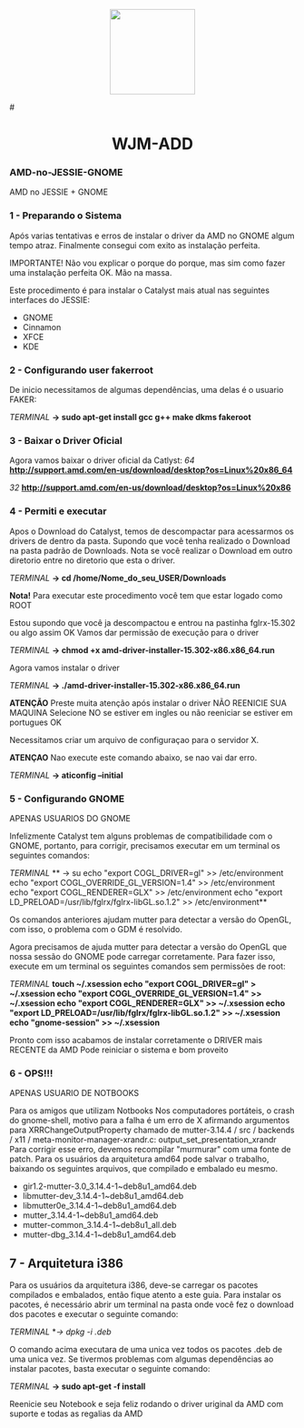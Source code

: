 <p align="center"><a href="http://wjm-add.com/ja-jp/" target="_blank"><img width="150"src="http://wjm-add.com/wjm-add300x300.png"></a></p>

#<h1 align="center">WJM-ADD</h1>

### AMD-no-JESSIE-GNOME
AMD no JESSIE + GNOME
### 1 - Preparando o Sistema

Após varias tentativas e erros de instalar o driver da AMD no GNOME algum tempo atraz.
Finalmente consegui com exito as instalação perfeita.

IMPORTANTE!
Não vou explicar o porque do porque, mas sim como fazer uma instalação perfeita OK.
Mão na massa.

Este procedimento é para instalar o Catalyst mais atual nas seguintes interfaces do JESSIE:
* GNOME
* Cinnamon
* XFCE
* KDE

### 2 - Configurando user fakerroot
De inicio necessitamos de algumas dependências, uma delas é o usuario FAKER:

*TERMINAL*
**→ sudo apt-get install gcc g++ make dkms fakeroot**	

### 3 - Baixar o Driver Oficial
Agora vamos baixar o driver oficial da Catlyst:
*64*
**http://support.amd.com/en-us/download/desktop?os=Linux%20x86_64**

*32*
**http://support.amd.com/en-us/download/desktop?os=Linux%20x86**


### 4 - Permiti e executar 
Apos o Download do Catalyst, temos de descompactar para acessarmos os drivers de dentro da pasta.
Supondo que você tenha realizado o Download na pasta padrão de Downloads. Nota se você realizar o Download em outro diretorio entre no diretorio que esta o driver.

*TERMINAL*
**→ cd /home/Nome_do_seu_USER/Downloads**

**Nota!** 
Para executar este procedimento você tem que estar logado como ROOT

Estou supondo que você ja descompactou e entrou na pastinha fglrx-15.302 ou algo assim OK
Vamos dar permissão de execução para o driver

*TERMINAL*
**→ chmod +x amd-driver-installer-15.302-x86.x86_64.run**

Agora vamos instalar o driver

*TERMINAL*
**→ ./amd-driver-installer-15.302-x86.x86_64.run**


**ATENÇÃO** 
Preste muita atenção após instalar o driver NÃO REENICIE SUA MAQUINA
Selecione NO se estiver em ingles ou não reeniciar se estiver em portugues OK

Necessitamos criar um arquivo de configuraçao para o servidor X.

**ATENÇAO** 
Nao execute este comando abaixo, se nao vai dar erro.

*TERMINAL*
**→ aticonfig –initial**


### 5 - Configurando GNOME
APENAS USUARIOS DO GNOME

Infelizmente Catalyst tem alguns problemas de compatibilidade com o GNOME, portanto, para corrigir, precisamos executar em um terminal os seguintes comandos:

*TERMINAL*
** → su
echo "export COGL_DRIVER=gl" >> /etc/environment
echo "export COGL_OVERRIDE_GL_VERSION=1.4" >> /etc/environment
echo "export COGL_RENDERER=GLX" >> /etc/environment
echo "export LD_PRELOAD=/usr/lib/fglrx/fglrx-libGL.so.1.2" >> /etc/environment**

Os comandos anteriores ajudam mutter para detectar a versão do OpenGL, com isso, o problema com o GDM é resolvido.

Agora precisamos de ajuda mutter para detectar a versão do OpenGL que nossa sessão do GNOME pode carregar corretamente. Para fazer isso, execute em um terminal os seguintes comandos sem permissões de root:

*TERMINAL*
**touch ~/.xsession
echo "export COGL_DRIVER=gl" > ~/.xsession
echo "export COGL_OVERRIDE_GL_VERSION=1.4" >> ~/.xsession
echo "export COGL_RENDERER=GLX" >> ~/.xsession
echo "export LD_PRELOAD=/usr/lib/fglrx/fglrx-libGL.so.1.2" >> ~/.xsession
echo "gnome-session" >> ~/.xsession**

Pronto com isso acabamos de instalar corretamente o DRIVER mais RECENTE da AMD
Pode reiniciar o sistema e bom proveito

### 6 - OPS!!!
APENAS USUARIO DE NOTBOOKS

Para os amigos que utilizam Notbooks
Nos computadores portáteis, o crash do gnome-shell, motivo para a falha é um erro de X afirmando argumentos para XRRChangeOutputProperty chamado de mutter-3.14.4 / src / backends / x11 / meta-monitor-manager-xrandr.c: output_set_presentation_xrandr
Para corrigir esse erro, devemos recompilar "murmurar" com uma fonte de patch. Para os usuários da arquitetura amd64 pode salvar o trabalho, baixando os seguintes arquivos, que compilado e embalado eu mesmo.

- gir1.2-mutter-3.0_3.14.4-1~deb8u1_amd64.deb
- libmutter-dev_3.14.4-1~deb8u1_amd64.deb
- libmutter0e_3.14.4-1~deb8u1_amd64.deb
- mutter_3.14.4-1~deb8u1_amd64.deb
- mutter-common_3.14.4-1~deb8u1_all.deb
- mutter-dbg_3.14.4-1~deb8u1_amd64.deb

## 7 - Arquitetura i386
Para os usuários da arquitetura i386, deve-se carregar os pacotes compilados e embalados, então fique atento a este guia.
Para instalar os pacotes, é necessário abrir um terminal na pasta onde você fez o download dos pacotes e executar o seguinte comando:

*TERMINAL*
**→ dpkg -i *.deb**

O comando acima executara de uma unica vez todos os pacotes .deb de uma unica vez.
Se tivermos problemas com algumas dependências ao instalar pacotes, basta executar o seguinte comando:

*TERMINAL*
**→ sudo apt-get -f install**

Reenicie seu Notebook e seja feliz rodando o driver uriginal da AMD com suporte e todas as regalias da AMD
